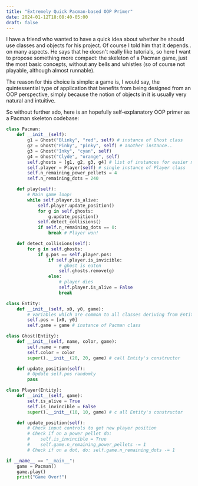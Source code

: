 ```yaml
---
title: "Extremely Quick Pacman-based OOP Primer"
date: 2024-01-12T18:08:40-05:00
draft: false
---
```


I have a friend who wanted to have a quick idea about whether he
should use classes and objects for his project. Of course I told him
that it depends.. on many aspects. He says that he doesn't really like
tutorials, so here I want to propose something more compact: the
skeleton of a Pacman game, just the most basic concepts, without any
bells and whistles (so of course not playable, although almost
runnable).

The reason for this choice is simple: a game is, I would say, the
quintessential type of application that benefits from being designed
from an OOP perspective, simply because the notion of objects in it is
usually very natural and intuitive.

So without further ado, here is an hopefully self-explanatory OOP
primer as a Pacman skeleton codebase:


```python
class Pacman:
    def __init__(self):
        g1 = Ghost("Blinky", "red", self) # instance of Ghost class
        g2 = Ghost("Pinky", "pinky", self) # another instance..
        g3 = Ghost("Inky", "cyan", self)
        g4 = Ghost("Clyde", "orange", self)
        self.ghosts = [g1, g2, g3, g4] # list of instances for easier manip
        self.player = Player(self) # single instance of Player class
        self.n_remaining_power_pellets = 4
        self.n_remaining_dots = 240

    def play(self):
        # Main game loop!
        while self.player.is_alive:
            self.player.update_position()
            for g in self.ghosts:
                g.update_position()
            self.detect_collisions()
            if self.n_remaining_dots == 0:
                break # Player won!

    def detect_collisions(self):
        for g in self.ghosts:
            if g.pos == self.player.pos:
                if self.player.is_invicible:
                    # ghost is eaten
                    self.ghosts.remove(g)
                else:
                    # player dies
                    self.player.is_alive = False
                    break

class Entity:
    def __init__(self, x0, y0, game):
        # variables which are common to all classes deriving from Entity
        self.pos = [x0, y0]
        self.game = game # instance of Pacman class

class Ghost(Entity):
    def __init__(self, name, color, game):
        self.name = name
        self.color = color
        super().__init__(20, 20, game) # call Entity's constructor

    def update_position(self):
        # Update self.pos randomly
        pass

class Player(Entity):
    def __init__(self, game):
        self.is_alive = True
        self.is_invincible = False
        super().__init__(10, 10, game) # c all Entity's constructor

    def update_position(self):
        # Check input controls to get new player position
        # Check if on a power pellet do:
        #    self.is_invincible = True
        #    self.game.n_remaining_power_pellets -= 1
        # Check if on a dot, do: self.game.n_remaining_dots -= 1

if __name__ == "__main__":
    game = Pacman()
    game.play()
    print("Game Over!")
```
